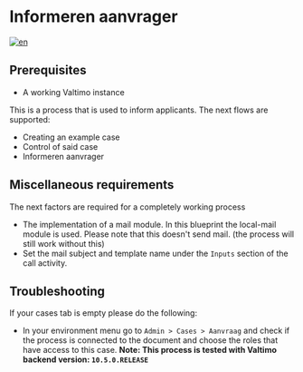 # Informeren aanvrager
[![en](https://img.shields.io/badge/lang-en-red.svg)](https://github.com/generiekzaakafhandelcomponent/Basisprocessen/blob/feature/generieke-zaak/README.md)
## Prerequisites
- A working Valtimo instance

This is a process that is used to inform applicants. The next flows are supported:
- Creating an example case
- Control of said case
- Informeren aanvrager

## Miscellaneous requirements
The next factors are required for a completely working process
- The implementation of a mail module. In this blueprint the local-mail module is used. Please note that this doesn't send mail. (the process will still work without this)
- Set the mail subject and template name under the `Inputs` section of the call activity.

## Troubleshooting
If your cases tab is empty please do the following:
- In your environment menu go to `Admin > Cases > Aanvraag` and check if the process is connected to the document and choose the roles that have access to this case.
**Note:
This process is tested with Valtimo backend version: `10.5.0.RELEASE`**
